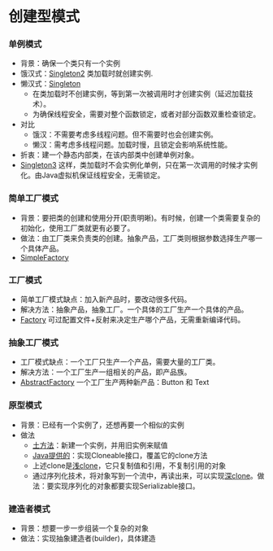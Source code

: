 # 创建型模式

### 单例模式
* 背景：确保一个类只有一个实例
* 饿汉式：[Singleton2](https://github.com/y0711/design-patterns/blob/master/Singleton2.java)
类加载时就创建实例.
* 懒汉式：[Singleton](https://github.com/y0711/design-patterns/blob/master/Singleton.java)
  * 在类加载时不创建实例，等到第一次被调用时才创建实例（延迟加载技术）。
  * 为确保线程安全，需要对整个函数锁定，或者对部分函数双重检查锁定。
* 对比
  * 饿汉：不需要考虑多线程问题。但不需要时也会创建实例。
  * 懒汉：需考虑多线程问题。加载时慢，且锁定会影响系统性能。
* 折衷：建一个静态内部类，在该内部类中创建单例对象。
* [Singleton3](https://github.com/y0711/design-patterns/blob/master/Singleton3.java)
这样，类加载时不会实例化单例，只在第一次调用的时候才实例化。由Java虚拟机保证线程安全，无需锁定。

### 简单工厂模式
* 背景：要把类的创建和使用分开(职责明晰)。有时候，创建一个类需要复杂的初始化，使用工厂类就更有必要了。
* 做法：由工厂类来负责类的创建。抽象产品，工厂类则根据参数选择生产哪一个具体产品。
* [SimpleFactory](https://github.com/y0711/design-patterns/blob/master/SimpleFactory.java)

### 工厂模式
* 简单工厂模式缺点：加入新产品时，要改动很多代码。
* 解决方法：抽象产品，抽象工厂。一个具体的工厂生产一个具体的产品。
* [Factory](https://github.com/y0711/design-patterns/blob/master/Factory.java)
可过配置文件+反射来决定生产哪个产品，无需重新编译代码。

### 抽象工厂模式
* 工厂模式缺点：一个工厂只生产一个产品，需要大量的工厂类。
* 解决方法：一个工厂生产一组相关的产品，即产品族。
* [AbstractFactory](https://github.com/y0711/design-patterns/blob/master/AbstractFactory.java)
一个工厂生产两种新产品：Button 和 Text

### 原型模式
* 背景：已经有一个实例了，还想再要一个相似的实例
* 做法
  * [土方法](https://github.com/y0711/design-patterns/blob/master/ProtoType.java)：新建一个实例，并用旧实例来赋值
  * [Java提供的](https://github.com/y0711/design-patterns/blob/master/ProtoType2.java)：实现Cloneable接口，覆盖它的clone方法
  * 上述clone是[浅clone](https://github.com/y0711/design-patterns/blob/master/ProtoType3.java)，它只复制值和引用，不复制引用的对象
  * 通过序列化技术，将对象写到一个流中，再读出来，可以实现[深clone](https://github.com/y0711/design-patterns/blob/master/ProtoType4.java)。做法：要实现序列化的对象都要实现Serializable接口。

### 建造者模式
* 背景：想要一步一步组装一个复杂的对象
* 做法：实现抽象建造者(builder)，具体建造
